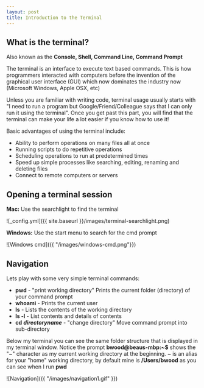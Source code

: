 ```yaml
---
layout: post
title: Introduction to the Terminal
---
```

## What is the terminal? ##
Also known as the **Console, Shell, Command Line, Command Prompt**

The terminal is an interface to execute text based commands.  This is how programmers interacted with computers before the invention of the graphical user interface (GUI) which now dominates the industry now (Microsoft Windows, Apple OSX, etc)


Unless you are familiar with writing code, terminal usage usually starts with "I need to run a program but Google/Friend/Colleague says that I can only run it using the terminal".  Once you get past this part, you will find that the terminal can make your life a lot easier if you know how to use it!


Basic advantages of using the terminal include:
* Ability to perform operations on many files all at once 
* Running scripts to do repetitive operations
* Scheduling operations to run at predetermined times
* Speed up simple processes like searching, editing, renaming and deleting files
* Connect to remote computers or servers

## Opening a terminal session ##
**Mac:** Use the searchlight to find the terminal

![_config.yml]({{ site.baseurl }}/images/terminal-searchlight.png)

**Windows:** Use the start menu to search for the cmd prompt

![Windows cmd]({{ "/images/windows-cmd.png"}})


## Navigation ##
Lets play with some very simple terminal commands:
* **pwd** - "print working directory" Prints the current folder (directory) of your command prompt
* **whoami** - Prints the current user
* **ls** - Lists the contents of the working directory
* **ls -l** - List contents and details of contents
* **cd** ***directoryname*** - "change directory" Move command prompt into sub-directory

Below my terminal you can see the same folder structure that is displayed in my terminal window.
Notice the prompt **bwood@beaus-mbp:~$** shows the "*~*" character as my current working directory at the beginning.
*~* is an alias for your "home" working directory, by default mine is **/Users/bwood** as you can see when I run **pwd**

![Navigation]({{ "/images/navigation1.gif" }})
